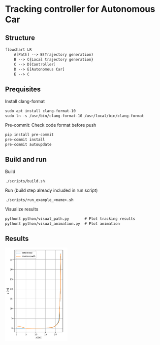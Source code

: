 # Tracking controller for Autonomous Car
## Structure
```mermaid
flowchart LR
    A[Path] --> B(Trajectory generation)
    B --> C{Local trajectory generation}
    C --> D[Controller]
    D --> E[Autonomous Car]
    E --> C
```

## Prequisites

Install clang-format
```
sudo apt install clang-format-10
sudo ln -s /usr/bin/clang-format-10 /usr/local/bin/clang-format
```

Pre-commit: Check code format before push
```
pip install pre-commit
pre-commit install
pre-commit autoupdate
```

## Build and run

Build
```
./scripts/build.sh
```

Run (build step already included in run script)
```
./scripts/run_example_<name>.sh
```
Visualize results
```
python3 python/visual_path.py       # Plot tracking results
python3 python/visual_animation.py  # Plot animation
```
## Results
<img src="data/video.gif" alt="" width="60%"/><img src="data/tracking.png" alt="" width="40%"/>